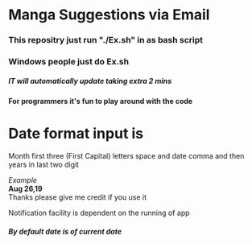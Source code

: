 # Manga Suggestions via Email
### This repositry just run "./Ex.sh" in as bash script
### Windows people just do Ex.sh
##### IT will automatically update taking extra 2 mins
<h4> For programmers it's fun to play around with the code </h4>
<h1> Date format input is</h1>
<p>Month first three (First Capital) letters space and date comma and then years in last two digit</p>
<em>Example</em><br>
<strong>Aug 26,19</strong><br>
</strong>Thanks please give me credit if you use it</strong>
<p>Notification facility is dependent on the running of app</p>
<h5> By default date is of current date </h5>
